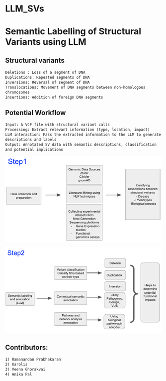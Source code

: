 # LLM_SVs

# Semantic Labelling of Structural Variants using LLM

## Structural variants 
```
Deletions : Loss of a segment of DNA
Duplications: Repeated segments of DNA
Inversions: Reversal of segment of DNA
Translocations: Movement of DNA segments between non-homologous chromosomes
Insertions: Addition of foreign DNA segments
```

## Potential Workflow
```
Input: A VCF file with structural variant calls
Processing: Extract relevant information (type, location, impact)
LLM interaction: Pass the extracted information to the LLM to generate descriptions and labels
Output: Annotated SV data with semantic descriptions, classification and potential implications
```

![Step1](resources/Step1.png)

![Step2](resources/Step2.png)


## Contributors:
```
1) Ramanandan Prabhakaran
2) Karolis
3) Veena Ghorakvai
4) Anika Pal
```
